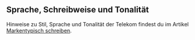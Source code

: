 ## Sprache, Schreibweise und Tonalität

Hinweise zu Stil, Sprache und Tonalität der Telekom findest du im Artikel [Markentypisch schreiben](https://www.brand-design.telekom.com/artikel/markentypisch-schreiben/).
